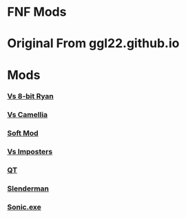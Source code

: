 # FNF Mods
# Original From ggl22.github.io
# Mods
### [Vs 8-bit Ryan](https://twastinfg.github.io/FNF-Online-23/8bitryan) 
### [Vs Camellia](https://twastinfg.github.io/FNf-Online-23/camellia)
### [Soft Mod](https://twastinfg.github.io/FNF-Online-23/fnf-soft)     
### [Vs Imposters](https://twastinfg.github.io/FNF-Online-23/impostor-v3)
### [QT](https://twastinfg.github.io/FNF-Online-23/qt)
### [Slenderman](https://twastinfg.github.io/FNF-Online-23/slenderman)
### [Sonic.exe](https://twastinfg.github.io/FNF-Online-23/sonic-exe)
